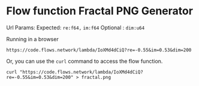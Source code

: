 # Flow function Fractal PNG Generator

Url Params:
    Expected: `re:f64,` `im:f64`
    Optional : `dim:u64`

Running in a browser
```
https://code.flows.network/lambda/IoXMd4dCiQ?re=-0.55&im=0.53&dim=200
```

Or, you can use the `curl` command to access the flow function.

```
curl "https://code.flows.network/lambda/IoXMd4dCiQ?re=-0.55&im=0.53&dim=200" > fractal.png
```
